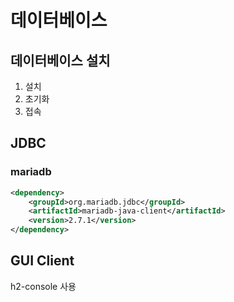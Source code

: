 # 데이터베이스

## 데이터베이스 설치
1. 설치
2. 초기화
3. 접속

## JDBC
### mariadb
```xml
<dependency>
    <groupId>org.mariadb.jdbc</groupId>
    <artifactId>mariadb-java-client</artifactId>
    <version>2.7.1</version>
</dependency>
```

## GUI Client 
h2-console 사용